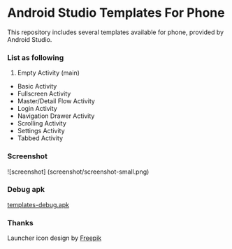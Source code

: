 # Android Studio Templates For Phone
This repository includes several templates available for phone, provided by Android Studio.

### List as following
1. Empty Activity (main)
* Basic Activity
* Fullscreen Activity
* Master/Detail Flow Activity
* Login Activity
* Navigation Drawer Activity
* Scrolling Activity
* Settings Activity
* Tabbed Activity

### Screenshot
![screenshot] (screenshot/screenshot-small.png)

### Debug apk
[templates-debug.apk][templates-debug.apk]

### Thanks
Launcher icon design by [Freepik][freepik]


[freepik]: http:www.freepik.com
[templates-debug.apk]: https://github.com/perphyyoung/AndroidStudioTemplatesForPhone/blob/master/apk/templates-debug.apk
